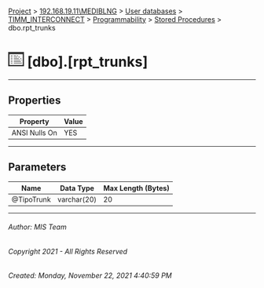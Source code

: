 #### 

[Project](../../../../../index.md) > [192.168.19.11\\MEDIBLNG](../../../../index.md) > [User databases](../../../index.md) > [TIMM_INTERCONNECT](../../index.md) > [Programmability](../index.md) > [Stored Procedures](Stored_Procedures.md) > dbo.rpt_trunks

# ![Stored Procedures](../../../../../Images/StoredProcedure32.png) [dbo].[rpt_trunks]

---

## <a name="#properties"></a>Properties

| Property | Value |
|---|---|
| ANSI Nulls On | YES |


---

## <a name="#parameters"></a>Parameters

| Name | Data Type | Max Length (Bytes) |
|---|---|---|
| @TipoTrunk | varchar(20) | 20 |


---

###### Author:  MIS Team

###### Copyright 2021 - All Rights Reserved

###### Created: Monday, November 22, 2021 4:40:59 PM

